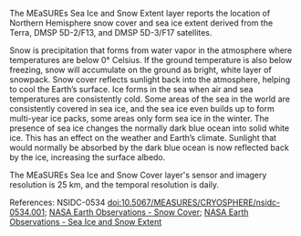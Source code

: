 The MEaSUREs Sea Ice and Snow Extent layer reports the location of Northern Hemisphere snow cover and sea ice extent derived from the Terra, DMSP 5D-2/F13, and DMSP 5D-3/F17 satellites.

Snow is precipitation that forms from water vapor in the atmosphere where temperatures are below 0° Celsius. If the ground temperature is also below freezing, snow will accumulate on the ground as bright, white layer of snowpack. Snow cover reflects sunlight back into the atmosphere, helping to cool the Earth’s surface. Ice forms in the sea when air and sea temperatures are consistently cold. Some areas of the sea in the world are consistently covered in sea ice, and the sea ice even builds up to form multi-year ice packs, some areas only form sea ice in the winter. The presence of sea ice changes the normally dark blue ocean into solid white ice. This has an effect on the weather and Earth’s climate. Sunlight that would normally be absorbed by the dark blue ocean is now reflected back by the ice, increasing the surface albedo.

The MEaSUREs Sea Ice and Snow Cover layer's sensor and imagery resolution is 25 km, and the temporal resolution is daily.

References: NSIDC-0534 [doi:10.5067/MEASURES/CRYOSPHERE/nsidc-0534.001](https://doi.org/10.5067/MEASURES/CRYOSPHERE/nsidc-0534.001); [NASA Earth Observations - Snow Cover](https://neo.sci.gsfc.nasa.gov/view.php?datasetId=MOD10C1_M_SNOW); [NASA Earth Observations - Sea Ice and Snow Extent](https://neo.sci.gsfc.nasa.gov/view.php?datasetId=SCSIE_W)

